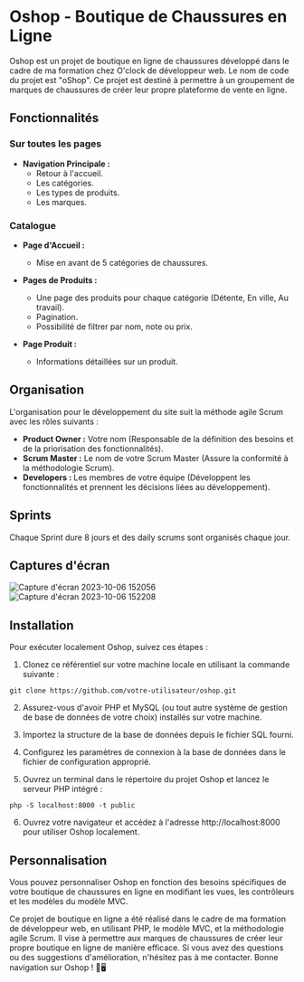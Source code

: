 # Oshop - Boutique de Chaussures en Ligne

Oshop est un projet de boutique en ligne de chaussures développé dans le cadre de ma formation chez O'clock de développeur web. Le nom de code du projet est "oShop". Ce projet est destiné à permettre à un groupement de marques de chaussures de créer leur propre plateforme de vente en ligne.

## Fonctionnalités

### Sur toutes les pages

- **Navigation Principale :**
  - Retour à l'accueil.
  - Les catégories.
  - Les types de produits.
  - Les marques.

### Catalogue

- **Page d'Accueil :**
  - Mise en avant de 5 catégories de chaussures.

- **Pages de Produits :**
  - Une page des produits pour chaque catégorie (Détente, En ville, Au travail).
  - Pagination.
  - Possibilité de filtrer par nom, note ou prix.

- **Page Produit :**
  - Informations détaillées sur un produit.

## Organisation

L'organisation pour le développement du site suit la méthode agile Scrum avec les rôles suivants :

- **Product Owner :** Votre nom (Responsable de la définition des besoins et de la priorisation des fonctionnalités).
- **Scrum Master :** Le nom de votre Scrum Master (Assure la conformité à la méthodologie Scrum).
- **Developers :** Les membres de votre équipe (Développent les fonctionnalités et prennent les décisions liées au développement).

## Sprints

Chaque Sprint dure 8 jours et des daily scrums sont organisés chaque jour.

## Captures d'écran

![Capture d'écran 2023-10-06 152056](https://github.com/YoanBuscail/Oshop/assets/131248915/b2505f53-493e-49c1-9bbe-99147beb5b9d)
![Capture d'écran 2023-10-06 152208](https://github.com/YoanBuscail/Oshop/assets/131248915/7edbc229-7c4c-4038-b1f1-fd74be165122)


## Installation

Pour exécuter localement Oshop, suivez ces étapes :

1. Clonez ce référentiel sur votre machine locale en utilisant la commande suivante :

```
git clone https://github.com/votre-utilisateur/oshop.git
```

2. Assurez-vous d'avoir PHP et MySQL (ou tout autre système de gestion de base de données de votre choix) installés sur votre machine.

3. Importez la structure de la base de données depuis le fichier SQL fourni.

4. Configurez les paramètres de connexion à la base de données dans le fichier de configuration approprié.

5. Ouvrez un terminal dans le répertoire du projet Oshop et lancez le serveur PHP intégré :

```
php -S localhost:8000 -t public
```

6. Ouvrez votre navigateur et accédez à l'adresse http://localhost:8000 pour utiliser Oshop localement.


## Personnalisation

Vous pouvez personnaliser Oshop en fonction des besoins spécifiques de votre boutique de chaussures en ligne en modifiant les vues, les contrôleurs et les modèles du modèle MVC.

Ce projet de boutique en ligne a été réalisé dans le cadre de ma formation de développeur web, en utilisant PHP, le modèle MVC, et la méthodologie agile Scrum. Il vise à permettre aux marques de chaussures de créer leur propre boutique en ligne de manière efficace. Si vous avez des questions ou des suggestions d'amélioration, n'hésitez pas à me contacter. Bonne navigation sur Oshop ! 👞🖥️
